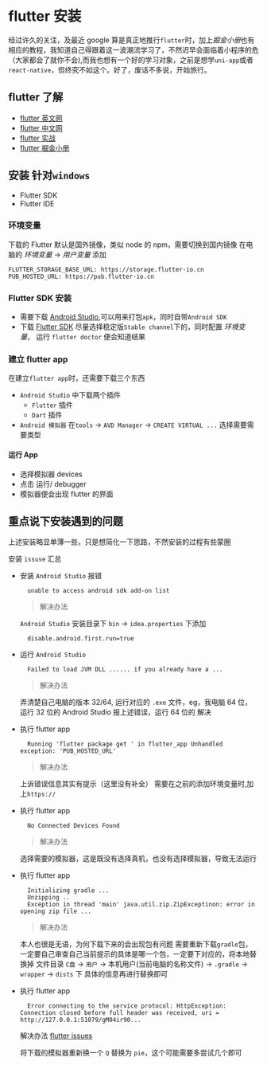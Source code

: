 # flutter 安装

经过许久的关注，及最近 google 算是真正地推行`flutter`时，加上*掘金小册*也有相应的教程，我知道自己得跟着这一波潮流学习了，不然迟早会面临着小程序的危（大家都会了就你不会),而我也想有一个好的学习对象，之前是想学`uni-app`或者`react-native`，但终究不如这个。好了，废话不多说，开始旅行。

## flutter 了解

- [flutter 英文网](https://flutter.dev)
- [flutter 中文网](https://flutterchina.club)
- [flutter 实战](https://book.flutterchina.club)
- [flutter 掘金小册](https://juejin.im/book/5c5423ef6fb9a049cd54a213)

## 安装 针对`windows`

- Flutter SDK
- Flutter IDE

### 环境变量

下载的 Flutter 默认是国外镜像，类似 node 的 npm，需要切换到国内镜像
在电脑的 _环境变量_ -> _用户变量_ 添加

```
FLUTTER_STORAGE_BASE_URL: https://storage.flutter-io.cn
PUB_HOSTED_URL: https://pub.flutter-io.cn
```

### Flutter SDK 安装

- 需要下载 [Android Studio](https://developer.android.com/studio),可以用来打包`apk`，同时自带`Android SDK`
- 下载 [Flutter SDK](https://flutter.dev/docs/development/tools/sdk/releases?tab=windows) 尽量选择稳定版`Stable channel`下的，同时配置 _环境变量_， 运行 `flutter doctor` 便会知道结果

### 建立 flutter app

在建立`flutter app`时，还需要下载三个东西

- `Android Studio` 中下载两个插件
  - `Flutter` 插件
  - `Dart` 插件
- `Android 模拟器` 在`tools` -> `AVD Manager` -> `CREATE VIRTUAL ...` 选择需要需要类型

#### 运行 App

- 选择模拟器 devices
- 点击 运行/ debugger
- 模拟器便会出现 flutter 的界面

## 重点说下安装遇到的问题

上述安装略显单薄一些，只是想简化一下思路，不然安装的过程有些蒙圈

安装 `issuse` 汇总

- 安装 `Android Studio` 报错

  ```
    unable to access android sdk add-on list
  ```

  > 解决办法

  `Android Studio` 安装目录下 `bin` -> `idea.properties` 下添加

  ```
    disable.android.first.run=true
  ```

- 运行 `Android Studio`

  ```
    Failed to load JVM DLL ...... if you already have a ...
  ```

  > 解决办法

  弄清楚自己电脑的版本 32/64, 运行对应的 `.exe` 文件，eg，我电脑 64 位，运行 32 位的 Android Studio 报上述错误，运行 64 位的 解决

- 执行 flutter app

  ```
    Running 'flutter package get ' in flutter_app Unhandled exception: 'PUB_HOSTED_URL'
  ```

  > 解决办法

  上诉错误信息其实有提示（这里没有补全）
  需要在之前的添加环境变量时,加上`https://`

- 执行 flutter app

  ```
    No Connected Devices Found
  ```

  > 解决办法

  选择需要的模拟器，这是既没有选择真机，也没有选择模拟器，导致无法运行

- 执行 flutter app

  ```
    Initializing gradle ...
    Unzipping ..
    Exception in thread 'main' java.util.zip.ZipExceptinon: error in opening zip file ...
  ```

  > 解决办法

  本人也很是无语，为何下载下来的会出现包有问题
  需要重新下载`gradle`包，一定要自己审查自己当前提示的具体是哪一个包，一定要下对应的，将本地替换掉
  文件目录 `C盘` -> `用户` -> 本机用户(当前电脑的名称文件) -> `.gradle` -> `wrapper` -> `dists` 下 具体的信息再进行替换即可

- 执行 flutter app

  ```
    Error connecting to the service protocol: HttpException: Connection closed before full header was received, uri = http://127.0.0.1:51079/gM04ir90...
  ```

  解决办法 [flutter issues](https://github.com/flutter/flutter/issues/32696)

  将下载的模拟器重新换一个 `Q` 替换为 `pie`，这个可能需要多尝试几个即可
